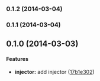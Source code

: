 <a name="0.1.2"></a>
### 0.1.2 (2014-03-04)


<a name="0.1.1"></a>
### 0.1.1 (2014-03-04)


<a name="0.1.0"></a>
## 0.1.0 (2014-03-03)


#### Features

* **injector:** add injector ([17b1e302](http://github.com/stephanebachelier/backbone-injector/commit/17b1e30249ac2444cdb1a344c37872232d665de9))

